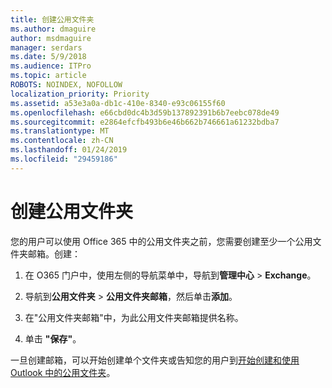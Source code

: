 ```yaml
---
title: 创建公用文件夹
ms.author: dmaguire
author: msdmaguire
manager: serdars
ms.date: 5/9/2018
ms.audience: ITPro
ms.topic: article
ROBOTS: NOINDEX, NOFOLLOW
localization_priority: Priority
ms.assetid: a53e3a0a-db1c-410e-8340-e93c06155f60
ms.openlocfilehash: e66cbd0dc4b3d59b137892391b6b7eebc078de49
ms.sourcegitcommit: e2864efcfb493b6e46b662b746661a61232bdba7
ms.translationtype: MT
ms.contentlocale: zh-CN
ms.lasthandoff: 01/24/2019
ms.locfileid: "29459186"
---
```

# <a name="creating-public-folders"></a>创建公用文件夹

您的用户可以使用 Office 365 中的公用文件夹之前，您需要创建至少一个公用文件夹邮箱。创建：
  
1. 在 O365 门户中，使用左侧的导航菜单中，导航到**管理中心** \> **Exchange**。
    
2. 导航到**公用文件夹** \> **公用文件夹邮箱**，然后单击**添加**。
    
3. 在"公用文件夹邮箱"中，为此公用文件夹邮箱提供名称。
    
4. 单击 **"保存"**。
    
一旦创建邮箱，可以开始创建单个文件夹或告知您的用户到[开始创建和使用 Outlook 中的公用文件夹](https://support.office.com/article/Create-and-share-a-public-folder-in-Outlook-a2835011-d524-4a5c-a207-05c159bb2a97)。
  

